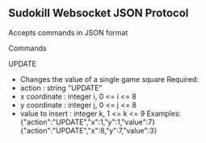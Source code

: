 ## Sudokill Websocket JSON Protocol ##

Accepts commands in JSON format

Commands

UPDATE
  - Changes the value of a single game square
  Required:
  - action          : string "UPDATE"
  - x coordinate    : integer i, 0 <= i <= 8
  - y coordinate    : integer j, 0 <= j <= 8
  - value to insert : integer k, 1 <= k <= 9
  Examples:
    {"action":"UPDATE","x":1,"y":1,"value":7}
    {"action":"UPDATE","x":8,"y":7,"value":3}
